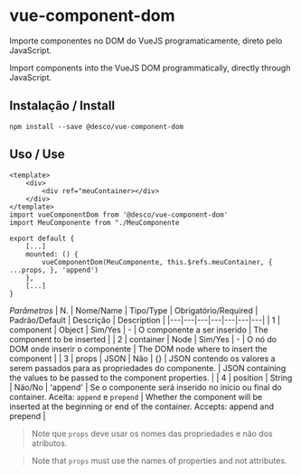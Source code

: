 # vue-component-dom

Importe componentes no DOM do VueJS programaticamente, direto pelo JavaScript.

Import components into the VueJS DOM programmatically, directly through JavaScript.

## Instalação / Install

```
npm install --save @desco/vue-component-dom
```

## Uso / Use

```
<template>
    <div>
        <div ref="meuContainer></div>
    </div>
</template>
import vueComponentDom from '@desco/vue-component-dom'
import MeuComponente from "./MeuComponente

export default {
    [...]
    mounted: () {
        vueComponentDom(MeuComponente, this.$refs.meuContainer, { ...props, }, 'append')
    },
    [...]
}
```

*Parâmetros*
| N. | Nome/Name | Tipo/Type | Obrigatório/Required | Padrão/Default | Descrição | Description |
|---|---|---|---|---|---|---|
| 1 | component | Object | Sim/Yes | - | O componente a ser inserido | The component to be inserted |
| 2 | container | Node | Sim/Yes | - | O nó do DOM onde inserir o componente | The DOM node where to insert the component |
| 3 | props | JSON | Não | {} | JSON contendo os valores a serem passados para as propriedades do componente. | JSON containing the values to be passed to the component properties. |
| 4 | position | String | Não/No | 'append' | Se o componente será inserido no início ou final do container. Aceita: `append` e `prepend` | Whether the component will be inserted at the beginning or end of the container. Accepts: append and prepend |

> Note que `props` deve usar os nomes das propriedades e não dos atributos.

> Note that `props` must use the names of properties and not attributes.